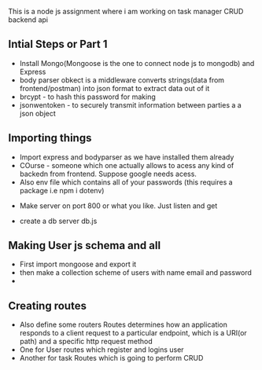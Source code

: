 <p> This is a node js assignment where i am working on  task manager CRUD backend api</p>

<h2>Intial Steps or Part 1</h2>
<ul>
<li>Install Mongo(Mongoose is the one to connect node js to mongodb) and Express</li>
<li>body parser obkect is a middleware converts strings(data from frontend/postman) into json format to extract data out of it</li>
<li>brcypt - to hash this password for making </li>
<li>jsonwentoken - to securely transmit information between parties a a json object </li>
<!-- npm i express body-parser bcrypt jsonwebtoken -->
</ul>

<h2>Importing things</h2>
<ul>
<li>Import express and bodyparser as we have installed them already</li>
<li>COurse - someone which one actually allows to acess any kind of backedn from frontend. Suppose google needs acess.</li>
<li>Also env file which contains all of your passwords (this requires a package i.e npm i dotenv)</li>
</ul>

<ul>
<li>Make server on port 800 or what you like. Just listen and get</li>
</ul>

<ul>
<li>create a db server db.js</li>
</ul>

<!-- Creating User Schema -->
<!-- In models folder -->

<h2>Making User js schema and all</h2>
<ul>
<li>First import mongoose and export it</li>
<li>then make a collection scheme of users with name email and password</li>
<li></li>
</ul>

<h2>Creating routes</h2>
<ul><li>Also define some routers Routes determines how an application responds to a client request to a particular endpoint, which is a URI(or path) and a specific http request method</li>
<li>One for User routes which register and logins user</li>
<li>Another for task Routes which is going to perform CRUD</li>
</ul>


